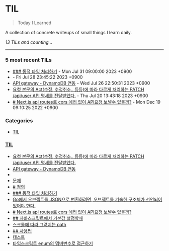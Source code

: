 # TIL
> Today I Learned


A collection of concrete writeups of small things I learn daily.


_13 TILs and counting..._

---

### 5 most recent TILs

- [### 동적 타입 처리하기](TIL/go_dynamic_type.md) - Mon Jul 31 09:00:00 2023 +0900
- [](TIL/HTML_escaping.md) - Fri Jul 28 23:45:22 2023 +0900
- [API gateway - DynamoDB 연동](TIL/APIgateway_DynamoDB_Integration.md) - Wed Jul 26 22:50:31 2023 +0900
- [요청 본문의 Act(수정, 수정취소,, 등등)에 따라 다르게 처리하는 PATCH /api/user API 명세를 전달받았다.](TIL/2023.07.20_shouldbindjson.md) - Thu Jul 20 13:43:18 2023 +0900
- [# Next.js api routes로 cors 에러 없이 API요청 보낼수 있을까?](TIL/nextjs_api_routes.md) - Mon Dec 19 09:10:25 2022 +0900

### Categories

- [TIL](#TIL)

### [TIL](#TIL)
- [요청 본문의 Act(수정, 수정취소,, 등등)에 따라 다르게 처리하는 PATCH /api/user API 명세를 전달받았다.](TIL/2023.07.20_shouldbindjson.md)
- [API gateway - DynamoDB 연동](TIL/APIgateway_DynamoDB_Integration.md)
- [](TIL/HTML_escaping.md)
- [문제](TIL/async-task-in-forEach.md)
- [# 정의](TIL/closure.md)
- [### 동적 타입 처리하기](TIL/go_dynamic_type.md)
- [Go에서 오브젝트를 JSON으로 변환하려면, 오브젝트를 기술한 구조체가 선언되어 있어야 한다.](TIL/go_omitempty.md)
- [# Next.js api routes로 cors 에러 없이 API요청 보낼수 있을까?](TIL/nextjs_api_routes.md)
- [## 자바스크립트에서 기본값 설정할때](TIL/nullish-coalescing-operator.md)
- [스크롤에 따라 그려지는 path](TIL/scrollpath.md)
- [## 사용법](TIL/sort-method.md)
- [테스트](TIL/test.md)
- [타입스크립트 enum의 멤버변수로 접근하기](TIL/typescript_enum.md)


